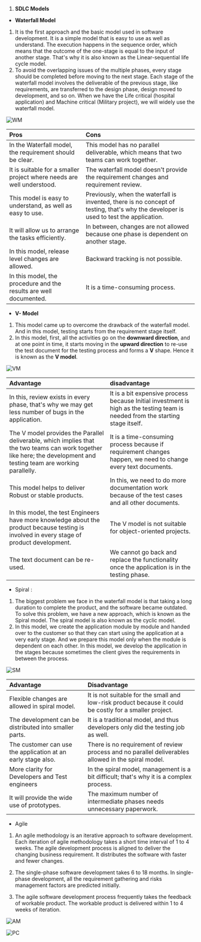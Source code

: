 ﻿1) **SDLC Models**

- **Waterfall Model**
1) It is the first approach and the basic model used in software development. It is a simple model that is easy to use as well as understand. The execution happens in the sequence order, which means that the outcome of the one-stage is equal to the input of another stage. That's why it is also known as the Linear-sequential life cycle model.
1) To avoid the overlapping issues of the multiple phases, every stage should be completed before moving to the next stage. Each stage of the waterfall model involves the deliverable of the previous stage, like requirements, are transferred to the design phase, design moved to development, and so on. When we have the Life critical (hospital application) and Machine critical (Military project), we will widely use the waterfall model.

![WM](https://github.com/rhushikesh2000/JAVA_TUTORIAL_/assets/142867318/e384c476-ace2-46cd-a93f-7fd8e3d87c40)






|**Pros**|**Cons**|
| :- | :- |
|In the Waterfall model, the requirement should be clear.|This model has no parallel deliverable, which means that two teams can work together.|
|It is suitable for a smaller project where needs are well understood.|The waterfall model doesn't provide the requirement changes and requirement review.|
|This model is easy to understand, as well as easy to use.|Previously, when the waterfall is invented, there is no concept of testing, that's why the developer is used to test the application.|
|It will allow us to arrange the tasks efficiently.|In between, changes are not allowed because one phase is dependent on another stage.|
|In this model, release level changes are allowed.|Backward tracking is not possible.|
|In this model, the procedure and the results are well documented.|It is a time-consuming process.|




- **V- Model** 

1) This model came up to overcome the drawback of the waterfall model. And in this model, testing starts from the requirement stage itself.
1) In this model, first, all the activities go on the **downward direction**, and at one point in time, it starts moving in the **upward direction** to re-use the test document for the testing process and forms a **V** shape. Hence it is known as the **V model**.

![VM](https://github.com/rhushikesh2000/JAVA_TUTORIAL_/assets/142867318/3b315f59-795e-4a56-9183-eebad84ff4fd)



|**Advantage**|**disadvantage**|
| :- | :- |
|In this, review exists in every phase, that's why we may get less number of bugs in the application.|It is a bit expensive process because Initial investment is high as the testing team is needed from the starting stage itself.|
|The V model provides the Parallel deliverable, which implies that the two teams can work together like here; the development and testing team are working parallelly.|It is a time-consuming process because if requirement changes happen, we need to change every text documents.|
|This model helps to deliver Robust or stable products.|In this, we need to do more documentation work because of the test cases and all other documents.|
|In this model, the test Engineers have more knowledge about the product because testing is involved in every stage of product development.|The V model is not suitable for object-oriented projects.|
|The text document can be re-used.|We cannot go back and replace the functionality once the application is in the testing phase.|




- Spiral  :
1) The biggest problem we face in the waterfall model is that taking a long duration to complete the product, and the software became outdated. To solve this problem, we have a new approach, which is known as the Spiral model. The spiral model is also known as the cyclic model.
1) In this model, we create the application module by module and handed over to the customer so that they can start using the application at a very early stage. And we prepare this model only when the module is dependent on each other. In this model, we develop the application in the stages because sometimes the client gives the requirements in between the process.


![SM](https://github.com/rhushikesh2000/JAVA_TUTORIAL_/assets/142867318/0318bb4c-f005-40e8-949c-64e92d952af8)



|**Advantage**|**Disadvantage**|
| :- | :- |
|Flexible changes are allowed in spiral model.|It is not suitable for the small and low-risk product because it could be costly for a smaller project.|
|The development can be distributed into smaller parts.|It is a traditional model, and thus developers only did the testing job as well.|
|The customer can use the application at an early stage also.|There is no requirement of review process and no parallel deliverables allowed in the spiral model.|
|More clarity for Developers and Test engineers|In the spiral model, management is a bit difficult; that's why it is a complex process.|
|It will provide the wide use of prototypes.|The maximum number of intermediate phases needs unnecessary paperwork.|




- Agile  
1) An agile methodology is an iterative approach to software development. Each iteration of agile methodology takes a short time interval of 1 to 4 weeks. The agile development process is aligned to deliver the changing business requirement. It distributes the software with faster and fewer changes.

1) The single-phase software development takes 6 to 18 months. In single-phase development, all the requirement gathering and risks management factors are predicted initially.


1) The agile software development process frequently takes the feedback of workable product. The workable product is delivered within 1 to 4 weeks of iteration.




![AM](https://github.com/rhushikesh2000/JAVA_TUTORIAL_/assets/142867318/1c9c5b2a-04ff-4b3e-8cf8-40b1f9e9a01a)

![PC](https://github.com/rhushikesh2000/JAVA_TUTORIAL_/assets/142867318/5b845cb3-0499-47e7-9d42-a6935e46b23f)

